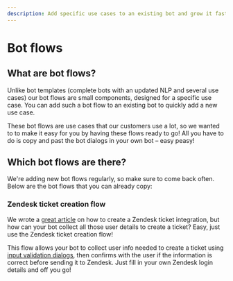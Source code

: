 ```yaml
---
description: Add specific use cases to an existing bot and grow it fast and efficiently
---
```


# Bot flows

## What are bot flows?

Unlike bot templates \(complete bots with an updated NLP and several use cases\) our bot flows are small components, designed for a specific use case. You can add such a bot flow to an existing bot to quickly add a new use case. 

These bot flows are use cases that our customers use a lot, so we wanted to to make it easy for you by having these flows ready to go! All you have to do is copy and past the bot dialogs in your own bot – easy peasy!

## Which bot flows are there?

We're adding new bot flows regularly, so make sure to come back often. Below are the bot flows that you can already copy:

### Zendesk ticket creation flow

We wrote a [great article](https://docs.chatlayer.ai/integrations/human-offloading-live-chat/creating-a-zendesk-support-ticket) on how to create a Zendesk ticket integration, but how can your bot collect all those user details to create a ticket? Easy, just use the Zendesk ticket creation flow!

This flow allows your bot to collect user info needed to create a ticket using [input validation dialogs](https://docs.chatlayer.ai/bot-answers/dialog-state/user-input-bot-dialog), then confirms with the user if the information is correct before sending it to Zendesk. Just fill in your own Zendesk login details and off you go!



